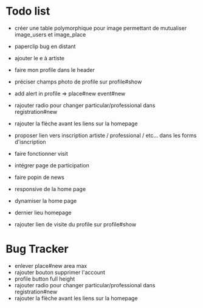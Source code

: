 # Todo list

- créer une table polymorphique pour image permettant de mutualiser image_users et image_place
- paperclip bug en distant
- ajouter le e à artiste
- faire mon profile dans le header
- préciser champs photo de profile sur profile#show

- add alert in profile => place#new event#new
- rajouter radio pour changer particular/professional dans registration#new
- rajouter la flèche avant les liens sur la homepage


- proposer lien vers inscription artiste / professional / etc... dans les forms d'isncription
- faire fonctionner visit
- intégrer page de participation
- faire popin de news
- responsive de la home page
- dynamiser la home page
- dernier lieu homepage
- rajouter lien de visite du profile sur profile#show



# Bug Tracker
- enlever place#new area max
- rajouter bouton supprimer l'account
- profile button full height
- rajouter radio pour changer particular/professional dans registration#new
- rajouter la flèche avant les liens sur la homepage
